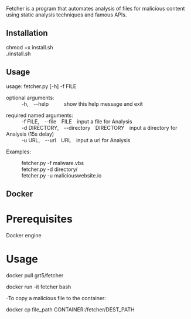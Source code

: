 Fetcher is a program that automates analysis of files for malicious content using static analysis techniques and famous APIs.  

## Installation  
  
chmod +x install.sh  
./install.sh  

## Usage  

usage: fetcher.py [-h] -f FILE  
  
optional arguments:  
&emsp;&emsp;&emsp;-h,&emsp;--help&emsp;&emsp;&emsp;show this help message and exit  
  
required named arguments:  
&emsp;&emsp;&emsp;-f FILE,&emsp;--file&emsp;FILE&emsp;input a file for Analysis  
&emsp;&emsp;&emsp;-d DIRECTORY,&emsp;--directory&emsp;DIRECTORY&emsp;input a directory for Analysis (15s delay)  
&emsp;&emsp;&emsp;-u URL,&emsp;--url&emsp;URL&emsp;input a url for Analysis  
  
Examples:  
  
&emsp;&emsp;&emsp;fetcher.py -f malware.vbs  
&emsp;&emsp;&emsp;fetcher.py -d directory/  
&emsp;&emsp;&emsp;fetcher.py -u maliciouswebsite.io  

## Docker  
  
# Prerequisites
  
Docker engine  
  
# Usage  
  
docker pull grt5/fetcher  
  
docker run -it fetcher bash  
  
-To copy a malicious file to the container:  
  
docker cp file_path CONTAINER:/fetcher/DEST_PATH  
